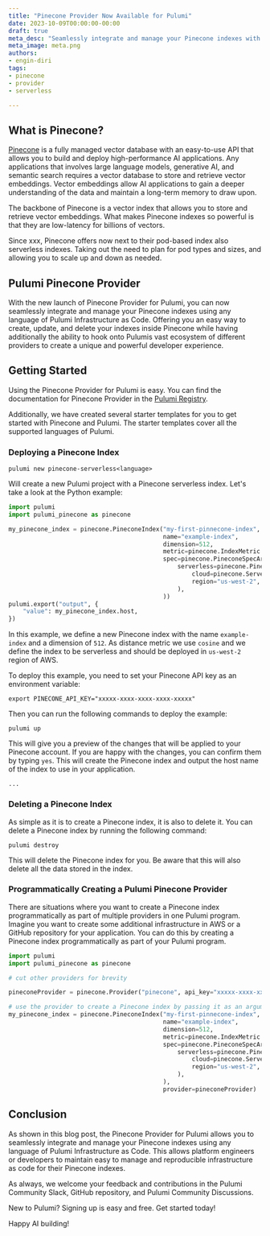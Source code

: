 ```yaml
---
title: "Pinecone Provider Now Available for Pulumi"
date: 2023-10-09T00:00:00-00:00
draft: true
meta_desc: "Seamlessly integrate and manage your Pinecone indexes with the official Pulumi Pinecone provider."
meta_image: meta.png
authors:
- engin-diri
tags:
- pinecone
- provider
- serverless

---
```


## What is Pinecone?

[Pinecone](https://www.pinecone.io/) is a fully managed vector database with an easy-to-use API that allows you to build
and deploy high-performance AI applications. Any applications that involves large language models, generative AI, and
semantic search requires a vector database to store and retrieve vector embeddings. Vector embeddings allow AI
applications to gain a deeper understanding of the data and maintain a long-term memory to draw upon.

The backbone of Pinecone is a vector index that allows you to store and retrieve vector embeddings. What makes Pinecone
indexes so powerful is that they are low-latency for billions of vectors.

Since xxx, Pinecone offers now next to their pod-based index also serverless indexes. Taking out the need to plan for
pod types and sizes, and allowing you to scale up and down as needed.

## Pulumi Pinecone Provider

With the new launch of Pinecone Provider for Pulumi, you can now seamlessly integrate and manage your Pinecone indexes
using any language of Pulumi Infrastructure as Code. Offering you an easy way to create, update, and delete your indexes
inside Pinecone while having additionally the ability to hook onto Pulumis vast ecosystem of different providers to
create a unique and powerful developer experience.

## Getting Started

Using the Pinecone Provider for Pulumi is easy. You can find the documentation for Pinecone Provider in
the [Pulumi Registry](https://www.pulumi.com/registry/packages/pinecone/).

Additionally, we have created several starter templates for you to get started with Pinecone and Pulumi. The starter
templates cover all the supported languages of Pulumi.

### Deploying a Pinecone Index

```shell
pulumi new pinecone-serverless<language>
```

Will create a new Pulumi project with a Pinecone serverless index. Let's take a look at the Python example:

```python
import pulumi
import pulumi_pinecone as pinecone

my_pinecone_index = pinecone.PineconeIndex("my-first-pinnecone-index",
                                           name="example-index",
                                           dimension=512,
                                           metric=pinecone.IndexMetric.COSINE,
                                           spec=pinecone.PineconeSpecArgs(
                                               serverless=pinecone.PineconeServerlessSpecArgs(
                                                   cloud=pinecone.ServerlessSpecCloud.AWS,
                                                   region="us-west-2",
                                               ),
                                           ))
pulumi.export("output", {
    "value": my_pinecone_index.host,
})
```

In this example, we define a new Pinecone index with the name `example-index` and a dimension of `512`. As distance
metric we use `cosine` and we define the index to be serverless and should be deployed in `us-west-2` region of AWS.

To deploy this example, you need to set your Pinecone API key as an environment variable:

```shell
export PINECONE_API_KEY="xxxxx-xxxx-xxxx-xxxx-xxxxx"
```

Then you can run the following commands to deploy the example:

```shell
pulumi up
```

This will give you a preview of the changes that will be applied to your Pinecone account. If you are happy with the
changes, you can confirm them by typing `yes`. This will create the Pinecone index and output the host name of the index
to use in your application.

```shell
...
```

### Deleting a Pinecone Index

As simple as it is to create a Pinecone index, it is also to delete it. You can delete a Pinecone index by running the
following command:

```shell
pulumi destroy
```

This will delete the Pinecone index for you. Be aware that this will also delete all the data stored in the index.

### Programmatically Creating a Pulumi Pinecone Provider

There are situations where you want to create a Pinecone index programmatically as part of multiple providers in one
Pulumi program. Imagine you want to create some additional infrastructure in AWS or a GitHub repository for your
application. You can do this by creating a Pinecone index programmatically as part of your Pulumi program.

```python
import pulumi
import pulumi_pinecone as pinecone

# cut other providers for brevity

pineconeProvider = pinecone.Provider("pinecone", api_key="xxxxx-xxxx-xxxx-xxxx-xxxxx")

# use the provider to create a Pinecone index by passing it as an argument
my_pinecone_index = pinecone.PineconeIndex("my-first-pinnecone-index",
                                           name="example-index",
                                           dimension=512,
                                           metric=pinecone.IndexMetric.COSINE,
                                           spec=pinecone.PineconeSpecArgs(
                                               serverless=pinecone.PineconeServerlessSpecArgs(
                                                   cloud=pinecone.ServerlessSpecCloud.AWS,
                                                   region="us-west-2",
                                               ),
                                           ),
                                           provider=pineconeProvider)
```

## Conclusion

As shown in this blog post, the Pinecone Provider for Pulumi allows you to seamlessly integrate and manage your Pinecone
indexes using any language of Pulumi Infrastructure as Code. This allows platform engineers or developers to maintain
easy to manage and reproducible infrastructure as code for their Pinecone indexes.

As always, we welcome your feedback and contributions in the Pulumi Community Slack, GitHub repository, and Pulumi Community Discussions.

New to Pulumi? Signing up is easy and free. Get started today!

Happy AI building!
